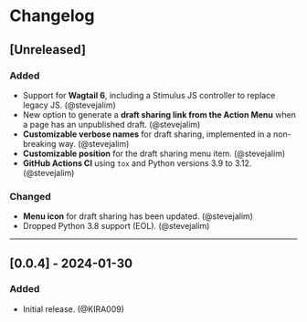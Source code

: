 # Changelog

## [Unreleased]

### Added

- Support for **Wagtail 6**, including a Stimulus JS controller to replace legacy JS. (@stevejalim)
- New option to generate a **draft sharing link from the Action Menu** when a page has an unpublished draft. (@stevejalim)
- **Customizable verbose names** for draft sharing, implemented in a non-breaking way. (@stevejalim)
- **Customizable position** for the draft sharing menu item. (@stevejalim)
- **GitHub Actions CI** using `tox` and Python versions 3.9 to 3.12. (@stevejalim)


### Changed

- **Menu icon** for draft sharing has been updated. (@stevejalim)
- Dropped Python 3.8 support (EOL). (@stevejalim)

---

## [0.0.4] - 2024-01-30

### Added

- Initial release. (@KIRA009)
